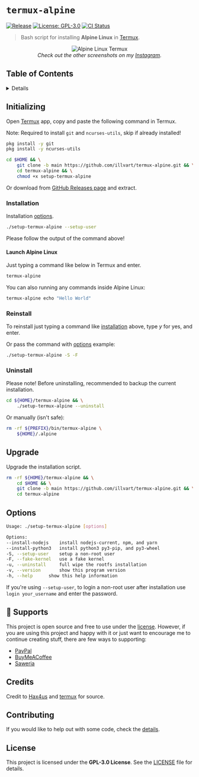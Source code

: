 # `termux-alpine`

[![Release](https://img.shields.io/github/v/release/illvart/termux-alpine?color=orange)][1]
[![License: GPL-3.0](https://img.shields.io/badge/License-GPLv3-blue.svg)][2]
[![CI Status](https://github.com/illvart/termux-alpine/workflows/CI/badge.svg)](https://github.com/illvart/termux-alpine/actions)

> Bash script for installing **Alpine Linux** in [Termux].

<p align="center">
  <img src="https://github.com/illvart/termux-alpine/blob/main/ss.png?raw=true" alt="Alpine Linux Termux"/>
  <br>
  <em>Check out the other screenshots on my <a href="https://www.instagram.com/p/CEr87gMHUOX/?igshid=15x831l2so1m8">Instagram</a>.</em>
</p>

## Table of Contents

<details>
<summary>Details</summary>

- [Initializing](#initializing)
  - [Installation](#installation)
    - [Launch Alpine Linux](#launch-alpine-linux)
  - [Reinstall](#reinstall)
  - [Uninstall](#uninstall)
- [Upgrade](#upgrade)
- [Options](#options)
- [Supports](#sparkling_heart-supports)
- [Credits](#credits)
- [Contributing](#contributing)
- [License](#license)

</details>

## Initializing

Open [Termux] app, copy and paste the following command in Termux.

Note: Required to install `git` and `ncurses-utils`, skip if already installed!

```sh
pkg install -y git
pkg install -y ncurses-utils
```

```sh
cd $HOME && \
    git clone -b main https://github.com/illvart/termux-alpine.git && \
    cd termux-alpine && \
    chmod +x setup-termux-alpine
```

Or download from [GitHub Releases page][1] and extract.

### Installation

Installation [options](#options).

```sh
./setup-termux-alpine --setup-user
```

Please follow the output of the command above!

#### Launch Alpine Linux

Just typing a command like below in Termux and enter.

```sh
termux-alpine
```

You can also running any commands inside Alpine Linux:

```sh
termux-alpine echo "Hello World"
```

### Reinstall

To reinstall just typing a command like [installation](#installation) above, type *y* for yes, and enter.

Or pass the command with [options](#options) example:

```sh
./setup-termux-alpine -S -F
```

### Uninstall

Please note! Before uninstalling, recommended to backup the current installation.

```sh
cd ${HOME}/termux-alpine && \
    ./setup-termux-alpine --uninstall
```

Or manually (isn't safe):

```sh
rm -rf ${PREFIX}/bin/termux-alpine \
    ${HOME}/.alpine
```

## Upgrade

Upgrade the installation script.

```sh
rm -rf ${HOME}/termux-alpine && \
    cd $HOME && \
    git clone -b main https://github.com/illvart/termux-alpine.git && \
    cd termux-alpine
```

## Options

```sh
Usage: ./setup-termux-alpine [options]

Options:
--install-nodejs	install nodejs-current, npm, and yarn
--install-python3	install python3 py3-pip, and py3-wheel
-S, --setup-user	setup a non-root user
-F, --fake-kernel	use a fake kernel
-u, --uninstall		full wipe the rootfs installation
-v, --version		show this program version
-h, --help		show this help information
```

If you're using `--setup-user`, to login a non-root user after installation use `login your_username` and enter the password.

## :sparkling_heart: Supports

This project is open source and free to use under the [license](#license). However, if you are using this project and happy with it or just want to encourage me to continue creating stuff, there are few ways to supporting:

- [PayPal]
- [BuyMeACoffee]
- [Saweria]

## Credits

Credit to [Hax4us](https://github.com/Hax4us) and [termux](https://github.com/termux) for source.

## Contributing

If you would like to help out with some code, check the [details][2].

## License

This project is licensed under the **GPL-3.0 License**. See the [LICENSE][3] file for details.


[1]: https://github.com/illvart/termux-alpine/releases
[2]: https://github.com/illvart/termux-alpine/blob/main/docs/CONTRIBUTING.md
[3]: https://github.com/illvart/termux-alpine/blob/main/LICENSE
[Termux]: https://termux.com
[PayPal]: https://www.paypal.me/illvart
[BuyMeACoffee]: https://www.buymeacoffee.com/illvart
[Saweria]: https://saweria.co/illvart

